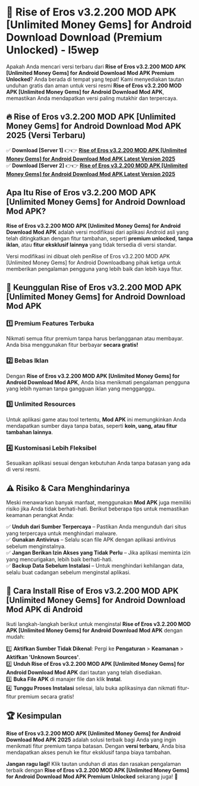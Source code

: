 # 🎯 Rise of Eros v3.2.200 MOD APK [Unlimited Money Gems] for Android Download  Download (Premium Unlocked) -  l5wep

Apakah Anda mencari versi terbaru dari **Rise of Eros v3.2.200 MOD APK [Unlimited Money Gems] for Android Download Mod APK Premium Unlocked**? Anda berada di tempat yang tepat! Kami menyediakan tautan unduhan gratis dan aman untuk versi resmi **Rise of Eros v3.2.200 MOD APK [Unlimited Money Gems] for Android Download Mod APK**, memastikan Anda mendapatkan versi paling mutakhir dan terpercaya.

## 🔥 Rise of Eros v3.2.200 MOD APK [Unlimited Money Gems] for Android Download Mod APK 2025 (Versi Terbaru)

✅ **Download [Server 1]** 👉👉 [**Rise of Eros v3.2.200 MOD APK [Unlimited Money Gems] for Android Download Mod APK Latest Version 2025**](https://momento.my/?title=Rise_of_Eros_v3.2.200_MOD_APK_[Unlimited_Money_Gems]_for_Android_Download)  
✅ **Download [Server 2]** 👉👉 [**Rise of Eros v3.2.200 MOD APK [Unlimited Money Gems] for Android Download Mod APK Latest Version 2025**](https://momento.my/?title=Rise_of_Eros_v3.2.200_MOD_APK_[Unlimited_Money_Gems]_for_Android_Download)  

## Apa Itu Rise of Eros v3.2.200 MOD APK [Unlimited Money Gems] for Android Download Mod APK?

**Rise of Eros v3.2.200 MOD APK [Unlimited Money Gems] for Android Download Mod APK** adalah versi modifikasi dari aplikasi Android asli yang telah ditingkatkan dengan fitur tambahan, seperti **premium unlocked**, **tanpa iklan**, atau **fitur eksklusif lainnya** yang tidak tersedia di versi standar.

Versi modifikasi ini dibuat oleh penRise of Eros v3.2.200 MOD APK [Unlimited Money Gems] for Android Downloadbang pihak ketiga untuk memberikan pengalaman pengguna yang lebih baik dan lebih kaya fitur.

## 🎯 Keunggulan Rise of Eros v3.2.200 MOD APK [Unlimited Money Gems] for Android Download Mod APK

### 1️⃣ Premium Features Terbuka
Nikmati semua fitur premium tanpa harus berlangganan atau membayar. Anda bisa menggunakan fitur berbayar **secara gratis!**

### 2️⃣ Bebas Iklan
Dengan **Rise of Eros v3.2.200 MOD APK [Unlimited Money Gems] for Android Download Mod APK**, Anda bisa menikmati pengalaman pengguna yang lebih nyaman tanpa gangguan iklan yang mengganggu.

### 3️⃣ Unlimited Resources
Untuk aplikasi game atau tool tertentu, **Mod APK** ini memungkinkan Anda mendapatkan sumber daya tanpa batas, seperti **koin, uang, atau fitur tambahan lainnya**.

### 4️⃣ Kustomisasi Lebih Fleksibel
Sesuaikan aplikasi sesuai dengan kebutuhan Anda tanpa batasan yang ada di versi resmi.

## ⚠️ Risiko & Cara Menghindarinya

Meski menawarkan banyak manfaat, menggunakan **Mod APK** juga memiliki risiko jika Anda tidak berhati-hati. Berikut beberapa tips untuk memastikan keamanan perangkat Anda:

✅ **Unduh dari Sumber Terpercaya** – Pastikan Anda mengunduh dari situs yang terpercaya untuk menghindari malware.  
✅ **Gunakan Antivirus** – Selalu scan file APK dengan aplikasi antivirus sebelum menginstalnya.  
✅ **Jangan Berikan Izin Akses yang Tidak Perlu** – Jika aplikasi meminta izin yang mencurigakan, lebih baik berhati-hati.  
✅ **Backup Data Sebelum Instalasi** – Untuk menghindari kehilangan data, selalu buat cadangan sebelum menginstal aplikasi.

## 📌 Cara Install Rise of Eros v3.2.200 MOD APK [Unlimited Money Gems] for Android Download Mod APK di Android

Ikuti langkah-langkah berikut untuk menginstal **Rise of Eros v3.2.200 MOD APK [Unlimited Money Gems] for Android Download Mod APK** dengan mudah:

1️⃣ **Aktifkan Sumber Tidak Dikenal**: Pergi ke **Pengaturan** > **Keamanan** > **Aktifkan 'Unknown Sources'**.  
2️⃣ **Unduh Rise of Eros v3.2.200 MOD APK [Unlimited Money Gems] for Android Download Mod APK** dari tautan yang telah disediakan.  
3️⃣ **Buka File APK** di manajer file dan klik **Instal**.  
4️⃣ **Tunggu Proses Instalasi** selesai, lalu buka aplikasinya dan nikmati fitur-fitur premium secara gratis!

## 🏆 Kesimpulan

**Rise of Eros v3.2.200 MOD APK [Unlimited Money Gems] for Android Download Mod APK 2025** adalah solusi terbaik bagi Anda yang ingin menikmati fitur premium tanpa batasan. Dengan **versi terbaru**, Anda bisa mendapatkan akses penuh ke fitur eksklusif tanpa biaya tambahan.

**Jangan ragu lagi!** Klik tautan unduhan di atas dan rasakan pengalaman terbaik dengan **Rise of Eros v3.2.200 MOD APK [Unlimited Money Gems] for Android Download Mod APK Premium Unlocked** sekarang juga! 🚀
